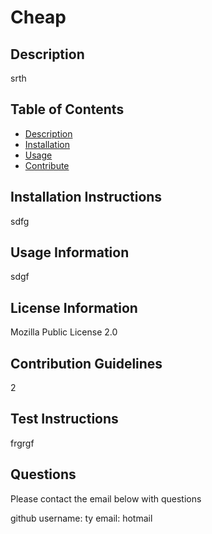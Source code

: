 # Cheap 

## Description

srth 

## Table of Contents

- [Description](#description)
- [Installation](#installation)
- [Usage](#usage)
- [Contribute](#contribute)

## Installation Instructions

sdfg

## Usage Information

sdgf 

## License Information

Mozilla Public License 2.0

## Contribution Guidelines

2

## Test Instructions

frgrgf

## Questions 

Please contact the email below with questions

github username: ty 
email: hotmail